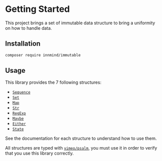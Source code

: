 # Getting Started

This project brings a set of immutable data structure to bring a uniformity on how to handle data.

## Installation

```sh
composer require innmind/immutable
```

## Usage

This library provides the 7 following structures:

- [`Sequence`](SEQUENCE.md)
- [`Set`](SET.md)
- [`Map`](MAP.md)
- [`Str`](STR.md)
- [`RegExp`](REGEXP.md)
- [`Maybe`](MAYBE.md)
- [`Either`](EITHER.md)
- [`State`](STATE.md)

See the documentation for each structure to understand how to use them.

All structures are typed with [`vimeo/psalm`](https://psalm.dev), you must use it in order to verify that you use this library correctly.
